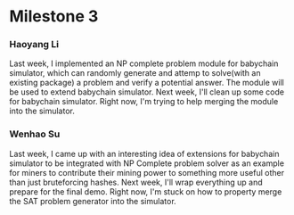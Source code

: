 # Milestone 3

### Haoyang Li
Last week, I implemented an NP complete problem module for babychain simulator, which can randomly generate and attemp to solve(with an existing package) a problem and verify a potential answer. The module will be used to extend babychain simulator. Next week, I'll clean up some code for babychain simulator. Right now, I'm trying to help merging the module into the simulator.


### Wenhao Su
Last week, I came up with an interesting idea of extensions for babychain simulator to be integrated with NP Complete problem solver as an example for miners to contribute their mining power to something more useful other than just bruteforcing hashes. Next week, I'll wrap everything up and prepare for the final demo. Right now, I'm stuck on how to property merge the SAT problem generator into the simulator.

